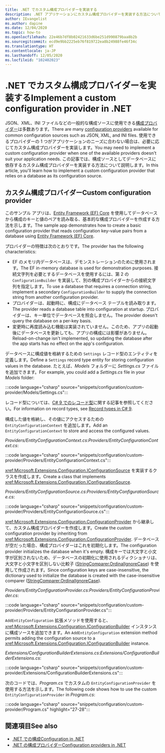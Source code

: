 ```yaml
---
title: .NET でカスタム構成プロバイダーを実装する
description: .NET アプリケーションにカスタム構成プロバイダーを実装する方法について説明します。
author: IEvangelist
ms.author: dapine
ms.date: 12/04/2020
ms.topic: how-to
ms.openlocfilehash: 22e46b7df8b02421633d6be251d990879baa8b2b
ms.sourcegitcommit: ecd9e9bb2225eb76f819722ea8b24988fe46f34c
ms.translationtype: HT
ms.contentlocale: ja-JP
ms.lasthandoff: 12/05/2020
ms.locfileid: "102402023"
---
```

# <a name="implement-a-custom-configuration-provider-in-net"></a><span data-ttu-id="68c17-103">.NET でカスタム構成プロバイダーを実装する</span><span class="sxs-lookup"><span data-stu-id="68c17-103">Implement a custom configuration provider in .NET</span></span>

<span data-ttu-id="68c17-104">JSON、XML、INI ファイルなどの一般的な構成ソースに使用できる[構成プロバイダー](configuration-providers.md)は多数あります。</span><span class="sxs-lookup"><span data-stu-id="68c17-104">There are many [configuration providers](configuration-providers.md) available for common configuration sources such as JSON, XML, and INI files.</span></span> <span data-ttu-id="68c17-105">使用できるプロバイダーの 1 つがアプリケーションのニーズに合わない場合は、必要に応じてカスタム構成プロバイダーを実装します。</span><span class="sxs-lookup"><span data-stu-id="68c17-105">You may need to implement a custom configuration provider when one of the available providers doesn't suit your application needs.</span></span> <span data-ttu-id="68c17-106">この記事では、構成ソースとしてデータベースに依存するカスタム構成プロバイダーを実装する方法について説明します。</span><span class="sxs-lookup"><span data-stu-id="68c17-106">In this article, you'll learn how to implement a custom configuration provider that relies on a database as its configuration source.</span></span>

## <a name="custom-configuration-provider"></a><span data-ttu-id="68c17-107">カスタム構成プロバイダー</span><span class="sxs-lookup"><span data-stu-id="68c17-107">Custom configuration provider</span></span>

<span data-ttu-id="68c17-108">このサンプル アプリは、[Entity Framework (EF) Core](/ef/core) を使用してデータベースから構成のキーと値のペアを読み取る、基本的な構成プロバイダーを作成する方法を示します。</span><span class="sxs-lookup"><span data-stu-id="68c17-108">The sample app demonstrates how to create a basic configuration provider that reads configuration key-value pairs from a database using [Entity Framework (EF) Core](/ef/core).</span></span>

<span data-ttu-id="68c17-109">プロバイダーの特徴は次のとおりです。</span><span class="sxs-lookup"><span data-stu-id="68c17-109">The provider has the following characteristics:</span></span>

- <span data-ttu-id="68c17-110">EF のメモリ内データベースは、デモンストレーションのために使用されます。</span><span class="sxs-lookup"><span data-stu-id="68c17-110">The EF in-memory database is used for demonstration purposes.</span></span> <span data-ttu-id="68c17-111">接続文字列を必要とするデータベースを使用するには、第 2 の `ConfigurationBuilder` を実装して、別の構成プロバイダーからの接続文字列を指定します。</span><span class="sxs-lookup"><span data-stu-id="68c17-111">To use a database that requires a connection string, implement a secondary `ConfigurationBuilder` to supply the connection string from another configuration provider.</span></span>
- <span data-ttu-id="68c17-112">プロバイダーは、起動時に、構成にデータベース テーブルを読み取ります。</span><span class="sxs-lookup"><span data-stu-id="68c17-112">The provider reads a database table into configuration at startup.</span></span> <span data-ttu-id="68c17-113">プロバイダーは、キー単位でデータベースを照会しません。</span><span class="sxs-lookup"><span data-stu-id="68c17-113">The provider doesn't query the database on a per-key basis.</span></span>
- <span data-ttu-id="68c17-114">変更時に再度読み込む機能は実装されていません。このため、アプリの起動後にデータベースを更新しても、アプリの構成には影響がありません。</span><span class="sxs-lookup"><span data-stu-id="68c17-114">Reload-on-change isn't implemented, so updating the database after the app starts has no effect on the app's configuration.</span></span>

<span data-ttu-id="68c17-115">データベースに構成値を格納するための `Settings` レコード型のエンティティを定義します。</span><span class="sxs-lookup"><span data-stu-id="68c17-115">Define a `Settings` record type entity for storing configuration values in the database.</span></span> <span data-ttu-id="68c17-116">たとえば、*Models* フォルダーに *Settings.cs* ファイルを追加できます。</span><span class="sxs-lookup"><span data-stu-id="68c17-116">For example, you could add a *Settings.cs* file in your *Models* folder:</span></span>

:::code language="csharp" source="snippets/configuration/custom-provider/Models/Settings.cs":::

<span data-ttu-id="68c17-117">レコード型については、[C# 9 でのレコード型](../../csharp/whats-new/csharp-9.md#record-types)に関する記事を参照してください。</span><span class="sxs-lookup"><span data-stu-id="68c17-117">For information on record types, see [Record types in C# 9](../../csharp/whats-new/csharp-9.md#record-types).</span></span>

<span data-ttu-id="68c17-118">構成した値を格納し、その値にアクセスするための `EntityConfigurationContext` を追加します。</span><span class="sxs-lookup"><span data-stu-id="68c17-118">Add an `EntityConfigurationContext` to store and access the configured values.</span></span>

<span data-ttu-id="68c17-119">*Providers/EntityConfigurationContext.cs*:</span><span class="sxs-lookup"><span data-stu-id="68c17-119">*Providers/EntityConfigurationContext.cs*:</span></span>

:::code language="csharp" source="snippets/configuration/custom-provider/Providers/EntityConfigurationContext.cs":::

<span data-ttu-id="68c17-120"><xref:Microsoft.Extensions.Configuration.IConfigurationSource> を実装するクラスを作成します。</span><span class="sxs-lookup"><span data-stu-id="68c17-120">Create a class that implements <xref:Microsoft.Extensions.Configuration.IConfigurationSource>.</span></span>

<span data-ttu-id="68c17-121">*Providers/EntityConfigurationSource.cs*:</span><span class="sxs-lookup"><span data-stu-id="68c17-121">*Providers/EntityConfigurationSource.cs*:</span></span>

:::code language="csharp" source="snippets/configuration/custom-provider/Providers/EntityConfigurationSource.cs":::

<span data-ttu-id="68c17-122"><xref:Microsoft.Extensions.Configuration.ConfigurationProvider> から継承して、カスタム構成プロバイダーを作成します。</span><span class="sxs-lookup"><span data-stu-id="68c17-122">Create the custom configuration provider by inheriting from <xref:Microsoft.Extensions.Configuration.ConfigurationProvider>.</span></span> <span data-ttu-id="68c17-123">データベースが空だった場合、構成プロバイダーはこれを初期化します。</span><span class="sxs-lookup"><span data-stu-id="68c17-123">The configuration provider initializes the database when it's empty.</span></span> <span data-ttu-id="68c17-124">構成キーでは大文字と小文字が区別されないため、データベースの初期化に使用されるディクショナリは、大文字と小文字を区別しない比較子 ([StringComparer.OrdinalIgnoreCase](xref:System.StringComparer.OrdinalIgnoreCase)) を使用して作成されます。</span><span class="sxs-lookup"><span data-stu-id="68c17-124">Since configuration keys are case-insensitive, the dictionary used to initialize the database is created with the case-insensitive comparer ([StringComparer.OrdinalIgnoreCase](xref:System.StringComparer.OrdinalIgnoreCase)).</span></span>

<span data-ttu-id="68c17-125">*Providers/EntityConfigurationProvider.cs*:</span><span class="sxs-lookup"><span data-stu-id="68c17-125">*Providers/EntityConfigurationProvider.cs*:</span></span>

:::code language="csharp" source="snippets/configuration/custom-provider/Providers/EntityConfigurationProvider.cs":::

<span data-ttu-id="68c17-126">`AddEntityConfiguration` 拡張メソッドを使用すると、<xref:Microsoft.Extensions.Configuration.IConfigurationBuilder> インスタンスに構成ソースを追加できます。</span><span class="sxs-lookup"><span data-stu-id="68c17-126">An `AddEntityConfiguration` extension method permits adding the configuration source to a <xref:Microsoft.Extensions.Configuration.IConfigurationBuilder> instance.</span></span>

<span data-ttu-id="68c17-127">*Extensions/ConfigurationBuilderExtensions.cs*:</span><span class="sxs-lookup"><span data-stu-id="68c17-127">*Extensions/ConfigurationBuilderExtensions.cs*:</span></span>

:::code language="csharp" source="snippets/configuration/custom-provider/Extensions/ConfigurationBuilderExtensions.cs":::

<span data-ttu-id="68c17-128">次のコードでは、*Program.cs* でカスタムの `EntityConfigurationProvider` を使用する方法を示します。</span><span class="sxs-lookup"><span data-stu-id="68c17-128">The following code shows how to use the custom `EntityConfigurationProvider` in *Program.cs*:</span></span>

:::code language="csharp" source="snippets/configuration/custom-provider/Program.cs" highlight="27-28":::

## <a name="see-also"></a><span data-ttu-id="68c17-129">関連項目</span><span class="sxs-lookup"><span data-stu-id="68c17-129">See also</span></span>

- [<span data-ttu-id="68c17-130">.NET での構成</span><span class="sxs-lookup"><span data-stu-id="68c17-130">Configuration in .NET</span></span>](configuration.md)
- [<span data-ttu-id="68c17-131">.NET の構成プロバイダー</span><span class="sxs-lookup"><span data-stu-id="68c17-131">Configuration providers in .NET</span></span>](configuration-providers.md)
